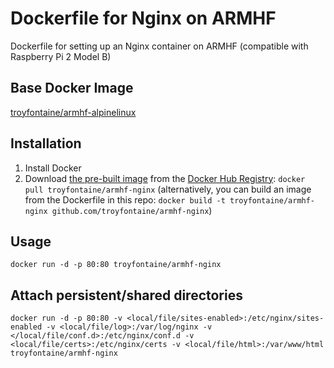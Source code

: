 # Dockerfile for Nginx on ARMHF
Dockerfile for setting up an Nginx container on ARMHF (compatible with Raspberry Pi 2 Model B)

## Base Docker Image
<a href="https://registry.hub.docker.com/u/troyfontaine/armhf-alpinelinux/">troyfontaine/armhf-alpinelinux</a>

## Installation
1. Install Docker
2. Download <a href="https://registry.hub.docker.com/u/troyfontaine/armhf-nginx/">the pre-built image</a> from the <a href="https://registry.hub.docker.com/">Docker Hub Registry</a>: `docker pull troyfontaine/armhf-nginx`
(alternatively, you can build an image from the Dockerfile in this repo: `docker build -t troyfontaine/armhf-nginx github.com/troyfontaine/armhf-nginx`)

## Usage

```
docker run -d -p 80:80 troyfontaine/armhf-nginx
```

## Attach persistent/shared directories
```
docker run -d -p 80:80 -v <local/file/sites-enabled>:/etc/nginx/sites-enabled -v <local/file/log>:/var/log/nginx -v </local/file/conf.d>:/etc/nginx/conf.d -v <local/file/certs>:/etc/nginx/certs -v <local/file/html>:/var/www/html troyfontaine/armhf-nginx
```
